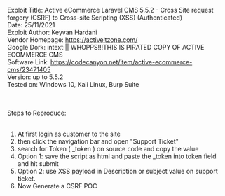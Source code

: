 Exploit Title: Active eCommerce Laravel CMS 5.5.2 - Cross Site request forgery (CSRF) to Cross-site Scripting (XSS) (Authenticated)</br>
Date: 25/11/2021</br>
Exploit Author: Keyvan Hardani</br>
Vendor Homepage: https://activeitzone.com/</br>
Google Dork: intext:|| WHOPPS!!!THIS IS PIRATED COPY OF ACTIVE ECOMMERCE CMS</br>
Software Link: https://codecanyon.net/item/active-ecommerce-cms/23471405</br>
Version: up to 5.5.2</br>
Tested on: Windows 10, Kali Linux, Burp Suite</br></br></br>

Steps to Reproduce:</br></br>

1. At first login as customer to the site</br>
2. then click the navigation bar and open "Support Ticket"</br>
3. search for Token ( _token ) on source code and copy the value</br>
4. Option 1: save the script as html and paste the _token into token field and hit submit</br>
5. Option 2: use XSS payload </textarea><script>alert(document.domain)</script> in Description or subject value on support ticket.</br>
5. Now Generate a CSRF POC</br></br>
